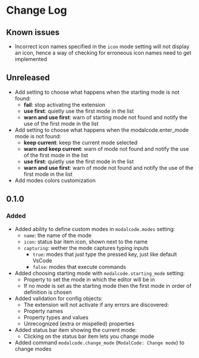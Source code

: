# Change Log

## Known issues

- Incorrect icon names specified in the `icon` mode setting will not display an icon,
    hence a way of checking for erroneous icon names need to get implemented

## Unreleased

- Add setting to choose what happens when the starting mode is not found:
    - **fail**: stop activating the extension
    - **use first**: quietly use the first mode in the list
    - **warn and use first**: warn of starting mode not found and notify the use of the first mode in the list
- Add setting to choose what happens when the modalcode.enter_mode mode is not found:
    - **keep current**: keep the current mode selected
    - **warn and keep current**: warn of mode not found and notify the use of the first mode in the list
    - **use first**: quietly use the first mode in the list
    - **warn and use first**: warn of mode not found and notify the use of the first mode in the list
- Add modes colors customization

## 0.1.0

### Added

- Added ability to define custom modes in `modalcode.modes` setting:
    - `name`: the name of the mode
    - `icon`: status bar item icon, shown next to the name
    - `capturing`: wether the mode captures typing inputs
        - `true`: modes that just type the pressed key, just like default VsCode
        - `false`: modes that execute commands
- Added choosing starting mode with `modalcode.starting_mode` setting:
    - Property to set the mode in which the editor will be in
    - If no mode is set as the starting mode then the first mode in order of definition is chosen
- Added validation for config objects:
    - The extension will not activate if any errors are discovered:
    - Property names
    - Property types and values
    - Unrecognized (extra or mispelled) properties
- Added status bar item showing the current mode:
    - Clicking on the status bar item lets you change mode
- Added command `modalcode.change_mode` (`ModalCode: Change mode`) to change modes
